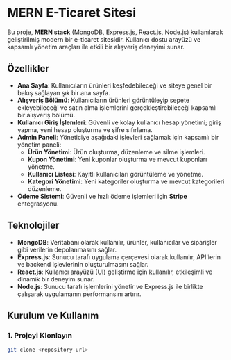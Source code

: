 # MERN E-Ticaret Sitesi

Bu proje, **MERN stack** (MongoDB, Express.js, React.js, Node.js) kullanılarak geliştirilmiş modern bir e-ticaret sitesidir. Kullanıcı dostu arayüzü ve kapsamlı yönetim araçları ile etkili bir alışveriş deneyimi sunar.

## Özellikler

- **Ana Sayfa**: Kullanıcıların ürünleri keşfedebileceği ve siteye genel bir bakış sağlayan şık bir ana sayfa.
- **Alışveriş Bölümü**: Kullanıcıların ürünleri görüntüleyip sepete ekleyebileceği ve satın alma işlemlerini gerçekleştirebileceği kapsamlı bir alışveriş bölümü.
- **Kullanıcı Giriş İşlemleri**: Güvenli ve kolay kullanıcı hesap yönetimi; giriş yapma, yeni hesap oluşturma ve şifre sıfırlama.
- **Admin Paneli**: Yöneticiye aşağıdaki işlevleri sağlamak için kapsamlı bir yönetim paneli:
  - **Ürün Yönetimi**: Ürün oluşturma, düzenleme ve silme işlemleri.
  - **Kupon Yönetimi**: Yeni kuponlar oluşturma ve mevcut kuponları yönetme.
  - **Kullanıcı Listesi**: Kayıtlı kullanıcıları görüntüleme ve yönetme.
  - **Kategori Yönetimi**: Yeni kategoriler oluşturma ve mevcut kategorileri düzenleme.
- **Ödeme Sistemi**: Güvenli ve hızlı ödeme işlemleri için **Stripe** entegrasyonu.

## Teknolojiler

- **MongoDB**: Veritabanı olarak kullanılır, ürünler, kullanıcılar ve siparişler gibi verilerin depolanmasını sağlar.
- **Express.js**: Sunucu tarafı uygulama çerçevesi olarak kullanılır, API'lerin ve backend işlevlerinin oluşturulmasını sağlar.
- **React.js**: Kullanıcı arayüzü (UI) geliştirme için kullanılır, etkileşimli ve dinamik bir deneyim sunar.
- **Node.js**: Sunucu tarafı işlemlerini yönetir ve Express.js ile birlikte çalışarak uygulamanın performansını artırır.

## Kurulum ve Kullanım

### 1. Projeyi Klonlayın

```bash
git clone <repository-url>
